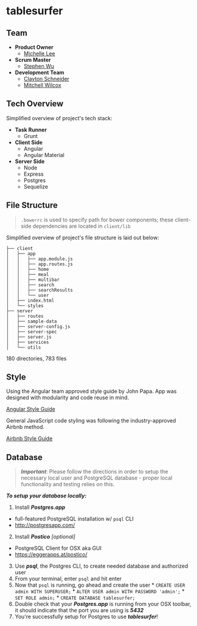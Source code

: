 # tablesurfer

## Team

* **Product Owner**
  * [Michelle Lee](https://github.com/mi-lee)
* **Scrum Master**
  * [Stephen Wu](https://github.com/thedeagler)
* **Development Team**
  * [Clayton Schneider](https://github.com/claytonschneider)
  * [Mitchell Wilcox](https://github.com/j3tman)

## Tech Overview

Simplified overview of project's tech stack:

* **Task Runner**
  * Grunt
* **Client Side**
  * Angular
  * Angular Material
* **Server Side**
  * Node
  * Express
  * Postgres
  * Sequelize


## File Structure

>`.bowerrc` is used to specify path for bower components; these client-side dependencies are located in `client/lib`

Simplified overview of project's file structure is laid out below:

```
├── client
│   ├── app
│   │   ├── app.module.js
│   │   ├── app.routes.js
│   │   ├── home
│   │   ├── meal
│   │   ├── multibar
│   │   ├── search
│   │   ├── searchResults
│   │   └── user
│   ├── index.html
│   └── styles
├── server
│   ├── routes
│   ├── sample-data
│   ├── server-config.js
│   ├── server-spec
│   ├── server.js
│   ├── services
│   └── utils

```
180 directories, 783 files

## Style

Using the Angular team approved style guide by John Papa. App was designed with modularity and code reuse in mind.

[Angular Style Guide](http://www.johnpapa.net/angular-style-guide/)

General JavaScript code styling was following the industry-approved Airbnb method.

[Airbnb Style Guide](https://github.com/airbnb/javascript)

## Database

> ***Important***: Please follow the directions in order to setup the necessary local user and PostgreSQL database - proper local functionality and testing relies on this.

***To setup your database locally:***

1. Install ***Postgres.app***
  * full-featured PostgreSQL installation w/ `psql` CLI
  * http://postgresapp.com/
2. Install ***Postico*** *_[optional]_*
  * PostgreSQL Client for OSX aka GUI
  * https://eggerapps.at/postico/
3. Use ***psql***, the Postgres CLI, to create needed database and authorized user
  1. From your terminal, enter `psql` and hit enter
  2. Now that `psql` is running, go ahead and create the user
    * `CREATE USER admin WITH SUPERUSER;`
    * `ALTER USER admin WITH PASSWORD 'admin';`
    * `SET ROLE admin;`
    * `CREATE DATABASE tablesurfer;`
4. Double check that your ***Postgres.app*** is running from your OSX toolbar, it should indicate that the port you are using is ***5432***
5. You're successfully setup for Postgres to use ***tablesurfer***!
